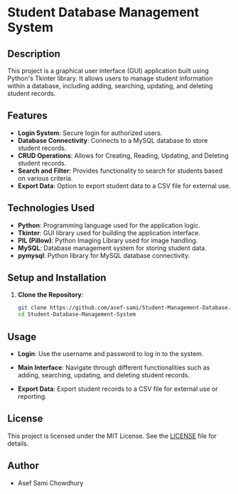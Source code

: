 # Student Database Management System

## Description
This project is a graphical user interface (GUI) application built using Python's Tkinter library. It allows users to manage student information within a database, including adding, searching, updating, and deleting student records.

## Features
- **Login System**: Secure login for authorized users.
- **Database Connectivity**: Connects to a MySQL database to store student records.
- **CRUD Operations**: Allows for Creating, Reading, Updating, and Deleting student records.
- **Search and Filter**: Provides functionality to search for students based on various criteria.
- **Export Data**: Option to export student data to a CSV file for external use.

## Technologies Used
- **Python**: Programming language used for the application logic.
- **Tkinter**: GUI library used for building the application interface.
- **PIL (Pillow)**: Python Imaging Library used for image handling.
- **MySQL**: Database management system for storing student data.
- **pymysql**: Python library for MySQL database connectivity.

## Setup and Installation
1. **Clone the Repository**:
   ```bash
   git clone https://github.com/asef-sami/Student-Management-Database.git
   cd Student-Database-Management-System

## Usage

- **Login**:
  Use the username and password to log in to the system.
  
- **Main Interface**:
  Navigate through different functionalities such as adding, searching, updating, and deleting student records.
  
- **Export Data**:
  Export student records to a CSV file for external use or reporting.

## License

This project is licensed under the MIT License. See the [LICENSE](./LICENSE) file for details.

## Author

- Asef Sami Chowdhury
